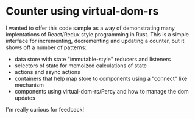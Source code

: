# Counter using virtual-dom-rs

I wanted to offer this code sample as a way of demonstrating many implentations of React/Redux style programming in Rust. This is a simple interface for incrementing, decrementing and updating a counter, but it shows off a number of patterns:

* data store with state "immutable-style" reducers and listeners
* selectors of state for memoized calculations of state
* actions and async actions
* containers that help map store to components using a "connect" like mechanism
* components using virtual-dom-rs/Percy and how to manage the dom updates

I'm really curious for feedback!
